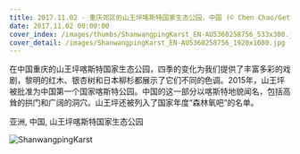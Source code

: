 ```yaml
---
title: 2017.11.02 - 重庆郊区的山王坪喀斯特国家生态公园，中国 (© Chen Chao/Getty Images)
date: 2017.11.02 00:00:00
cover_index: /images/thumbs/ShanwangpingKarst_EN-AU5360258756_533x300.jpg
cover_detail: /images/ShanwangpingKarst_EN-AU5360258756_1920x1080.jpg
---
```


在中国重庆的山王坪喀斯特国家生态公园，四季的变化为我们提供了丰富多彩的戏剧，黎明的红木、银杏树和日本柳杉都展示了它们不同的色调。2015年，山王坪被批准为中国第一个国家喀斯特公园。中国的这一部分以喀斯特地貌闻名，包括高耸的拱门和广阔的洞穴。山王坪还被列入了国家年度“森林氧吧”的名单。

亚洲, 中国, 山王坪喀斯特国家生态公园

![ShanwangpingKarst](/images/ShanwangpingKarst_EN-AU5360258756_1920x1080.jpg)
